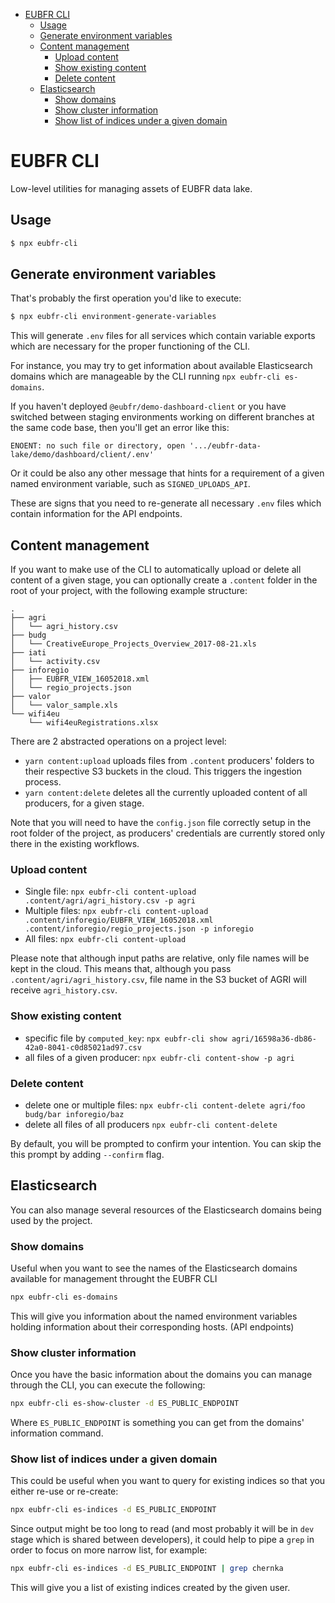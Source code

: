 - [EUBFR CLI](#eubfr-cli)
  - [Usage](#usage)
  - [Generate environment variables](#generate-environment-variables)
  - [Content management](#content-management)
    - [Upload content](#upload-content)
    - [Show existing content](#show-existing-content)
    - [Delete content](#delete-content)
  - [Elasticsearch](#elasticsearch)
    - [Show domains](#show-domains)
    - [Show cluster information](#show-cluster-information)
    - [Show list of indices under a given domain](#show-list-of-indices-under-a-given-domain)

# EUBFR CLI

Low-level utilities for managing assets of EUBFR data lake.

## Usage

```sh
$ npx eubfr-cli
```

## Generate environment variables

That's probably the first operation you'd like to execute:

```sh
$ npx eubfr-cli environment-generate-variables
```

This will generate `.env` files for all services which contain variable exports which are necessary for the proper functioning of the CLI.

For instance, you may try to get information about available Elasticsearch domains which are manageable by the CLI running `npx eubfr-cli es-domains`.

If you haven't deployed `@eubfr/demo-dashboard-client` or you have switched between staging environments working on different branches at the same code base, then you'll get an error like this:

```
ENOENT: no such file or directory, open '.../eubfr-data-lake/demo/dashboard/client/.env'
```

Or it could be also any other message that hints for a requirement of a given named environment variable, such as `SIGNED_UPLOADS_API`.

These are signs that you need to re-generate all necessary `.env` files which contain information for the API endpoints.

## Content management

If you want to make use of the CLI to automatically upload or delete all content of a given stage, you can optionally create a `.content` folder in the root of your project, with the following example structure:

```
.
├── agri
│   └── agri_history.csv
├── budg
│   └── CreativeEurope_Projects_Overview_2017-08-21.xls
├── iati
│   └── activity.csv
├── inforegio
│   ├── EUBFR_VIEW_16052018.xml
│   └── regio_projects.json
├── valor
│   └── valor_sample.xls
└── wifi4eu
    └── wifi4euRegistrations.xlsx
```

There are 2 abstracted operations on a project level:

- `yarn content:upload` uploads files from `.content` producers' folders to their respective S3 buckets in the cloud. This triggers the ingestion process.
- `yarn content:delete` deletes all the currently uploaded content of all producers, for a given stage.

Note that you will need to have the `config.json` file correctly setup in the root folder of the project, as producers' credentials are currently stored only there in the existing workflows.

### Upload content

- Single file: `npx eubfr-cli content-upload .content/agri/agri_history.csv -p agri`
- Multiple files: `npx eubfr-cli content-upload .content/inforegio/EUBFR_VIEW_16052018.xml .content/inforegio/regio_projects.json -p inforegio`
- All files: `npx eubfr-cli content-upload`

Please note that although input paths are relative, only file names will be kept in the cloud. This means that, although you pass `.content/agri/agri_history.csv`, file name in the S3 bucket of AGRI will receive `agri_history.csv`.

### Show existing content

- specific file by `computed_key`: `npx eubfr-cli show agri/16598a36-db86-42a0-8041-c0d85021ad97.csv`
- all files of a given producer: `npx eubfr-cli content-show -p agri`

### Delete content

- delete one or multiple files: `npx eubfr-cli content-delete agri/foo budg/bar inforegio/baz`
- delete all files of all producers `npx eubfr-cli content-delete`

By default, you will be prompted to confirm your intention. You can skip the this prompt by adding `--confirm` flag.

## Elasticsearch

You can also manage several resources of the Elasticsearch domains being used by the project.

### Show domains

Useful when you want to see the names of the Elasticsearch domains available for management throught the EUBFR CLI

```sh
npx eubfr-cli es-domains
```

This will give you information about the named environment variables holding information about their corresponding hosts. (API endpoints)

### Show cluster information

Once you have the basic information about the domains you can manage through the CLI, you can execute the following:

```sh
npx eubfr-cli es-show-cluster -d ES_PUBLIC_ENDPOINT
```

Where `ES_PUBLIC_ENDPOINT` is something you can get from the domains' information command.

### Show list of indices under a given domain

This could be useful when you want to query for existing indices so that you either re-use or re-create:

```sh
npx eubfr-cli es-indices -d ES_PUBLIC_ENDPOINT
```

Since output might be too long to read (and most probably it will be in `dev` stage which is shared between developers), it could help to pipe a `grep` in order to focus on more narrow list, for example:

```sh
npx eubfr-cli es-indices -d ES_PUBLIC_ENDPOINT | grep chernka
```

This will give you a list of existing indices created by the given user.
